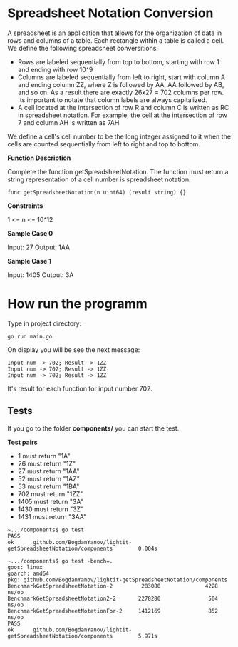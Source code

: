 # Spreadsheet Notation Conversion

A spreadsheet is an application that allows for the organization of data in rows and columns of a table. Each rectangle within a table is called a cell. We define the following spreadsheet conversitions:
- Rows are labeled sequentially from top to bottom, starting with row 1 and ending with row 10^9
- Columns are labeled sequentially from left to right, start with column A and ending column ZZ, where Z is followed by AA, AA followed by AB, and so on. As a result there are exactly 26x27 = 702 columns per row. Its important to notate that column labels are always capitalized.
- A cell located at the intersection of row R and column C is written as RC in spreadsheet notation. For example, the cell at the intersection of row 7 and column AH is written as 7AH

We define a cell's cell number to be the long integer assigned to it when the cells are counted sequentially from left to right and top to bottom.

**Function Description**

Complete the function getSpreadsheetNotation. The function must return a string representation of a cell number is spreadsheet notation.

```
func getSpreadsheetNotation(n uint64) (result string) {}
```

**Constraints**

1 <= n <= 10^12

**Sample Case 0**

Input: 27
Output: 1AA

**Sample Case 1**

Input: 1405
Output: 3A

# How run the programm

Type in project directory:
```
go run main.go
```
On display you will be see the next message:
```
Input num -> 702; Result -> 1ZZ
Input num -> 702; Result -> 1ZZ
Input num -> 702; Result -> 1ZZ
```
It's result for each function for input number 702.

## Tests

If you go to the folder **components/** you can start the test. 

**Test pairs**

- 1 must return "1A"
- 26 must return "1Z"
- 27 must return "1AA"
- 52 must return "1AZ"
- 53 must return "1BA"
- 702 must return "1ZZ"
- 1405 must return "3A"
- 1430 must return "3Z"
- 1431 must return "3AA"

```
~.../components$ go test
PASS
ok      github.com/BogdanYanov/lightit-getSpreadsheetNotation/components        0.004s
```

```
~.../components$ go test -bench=.
goos: linux
goarch: amd64
pkg: github.com/BogdanYanov/lightit-getSpreadsheetNotation/components
BenchmarkGetSpreadsheetNotation-2         283080              4228 ns/op
BenchmarkGetSpreadsheetNotation2-2       2278280               504 ns/op
BenchmarkGetSpreadsheetNotationFor-2     1412169               852 ns/op
PASS
ok      github.com/BogdanYanov/lightit-getSpreadsheetNotation/components        5.971s
```
